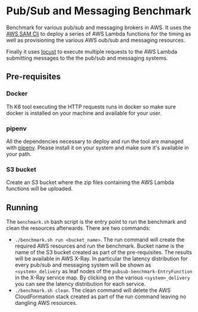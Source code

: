 # Pub/Sub and Messaging Benchmark

Benchmark for various pub/sub and messaging brokers in AWS. It uses the [AWS SAM Cli](https://github.com/awslabs/aws-sam-cli) to deploy a series of AWS Lambda functions for the timing as well as provisioning the various AWS oub/sub and messaging resources.

Finally it uses [locust](https://locust.io) to execute multiple requests to the AWS Lambda submitting messages to the the pub/sub and messaging systems.

## Pre-requisites

### Docker

Th K6 tool executing the HTTP requests runs in docker so make sure docker is installed on your machine and available for your user.

### pipenv

All the dependencies necessary to deploy and run the tool are managed with [pipenv](https://github.com/pypa/pipenv). Please install it on your system and make sure it's available in your path.

### S3 bucket

Create an S3 bucket where the zip files containing the AWS Lambda functions will be uploaded.

## Running

The `benchmark.sh` bash script is the entry point to run the benchmark and clean the resources afterwards. There are two commands:

* `./benchmark.sh run <bucket_name>`. The run command will create the required AWS resources and run the benchmark. Bucket name is the name of the S3 bucket created as part of the pre-requisites. The results will be available in AWS X-Ray. In particular the latency distribution for every pub/sub and messaging system will be shown as `<system>_delivery` as leaf nodes of the `pubsub-benchmark-EntryFunction` in the X-Ray service map. By clicking on the various `<system>_delivery` you can see the latency distribution for each service.
* `./benchmark.sh clean`. The clean command will delete the AWS CloudFormation stack created as part of the run command leaving no dangling AWS resources.

